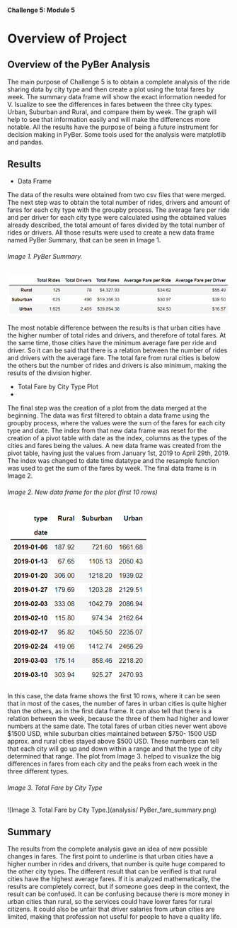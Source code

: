 #### Challenge 5: Module 5

# Overview of Project

## Overview of the PyBer Analysis

The main purpose of Challenge 5 is to obtain a complete analysis of the ride sharing data by city type and then create a plot using the total fares by week. The summary data frame will show the exact information needed for V. Isualize to see the differences in fares between the three city types: Urban, Suburban and Rural, and compare them by week. The graph will help to see that information easily and will make the differences more notable. All the results have the purpose of being a future instrument for decision making in PyBer. Some tools used for the analysis were matplotlib and pandas.

## Results

* Data Frame

The data of the results were obtained from two csv files that were merged. The next step was to obtain the total number of rides, drivers and amount of fares for each city type with the groupby process. The average fare per ride and per driver for each city type were calculated using the obtained values already described, the total amount of fares divided by the total number of rides or drivers. All those results were used to create a new data frame named PyBer Summary, that can be seen in Image 1.

###### Image 1. PyBer Summary.
![Image 1. PyBer Summary.](Other_Resources/PyBerSummary.PNG)

The most notable difference between the results is that urban cities have the higher number of total rides and drivers, and therefore of total fares. At the same time, those cities have the minimum average fare per ride and driver. So it can be said that there is a relation between the number of rides and drivers with the average fare. The total fare from rural cities is below the others but the number of rides and drivers is also minimum, making the results of the division higher.

* Total Fare by City Type Plot
* 
The final step was the creation of a plot from the data merged at the beginning. The data was first filtered to obtain a data frame using the groupby process, where the values were the sum of the fares for each city type and date. The index from that new data frame was reset for the creation of a pivot table with date as the index, columns as the types of the cities and fares being the values. A new data frame was created from the pivot table, having just the values from January 1st, 2019 to April 29th, 2019. The index was changed to date time datatype and the resample function was used to get the sum of the fares by week. The final data frame is in Image 2.

###### Image 2. New data frame for the plot (first 10 rows) 
![Image 2. New data frame for the plot.](Other_Resources/NewDataFrame.PNG)

In this case, the data frame shows the first 10 rows, where it can be seen that in most of the cases, the number of fares in urban cities is quite higher than the others, as in the first data frame. It can also tell that there is a relation between the week, because the three of them had higher and lower numbers at the same date.
The total fares of urban cities never went above $1500 USD, while suburban cities maintained between $750- 1500 USD approx. and rural cities stayed above $500 USD. These numbers can tell that each city will go up and down within a range and that the type of city determined that range. The plot from Image 3. helped to visualize the big differences in fares from each city and the peaks from each week in the three different types.

###### Image 3. Total Fare by City Type
![Image 3. Total Fare by City Type.](analysis/ PyBer_fare_summary.png)


## Summary

The results from the complete analysis gave an idea of new possible changes in fares. The first point to underline is that urban cities have a higher number in rides and drivers, that number is quite huge compared to the other city types. The different result that can be verified is that rural cities have the highest average fares. If it is analyzed mathematically, the results are completely correct, but if someone goes deep in the context, the result can be confused. It can be confusing because there is more money in urban cities than rural, so the services could have lower fares for rural citizens. It could also be unfair that driver salaries from urban cities are limited, making that profession not useful for people to have a quality life.


